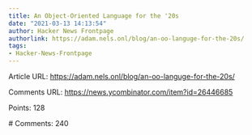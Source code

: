 ```yaml
---
title: An Object-Oriented Language for the '20s
date: "2021-03-13 14:13:54"
author: Hacker News Frontpage
authorlink: https://adam.nels.onl/blog/an-oo-languge-for-the-20s/
tags:
- Hacker-News-Frontpage
---
```


<p>Article URL: <a href="https://adam.nels.onl/blog/an-oo-languge-for-the-20s/">https://adam.nels.onl/blog/an-oo-languge-for-the-20s/</a></p>
<p>Comments URL: <a href="https://news.ycombinator.com/item?id=26446685">https://news.ycombinator.com/item?id=26446685</a></p>
<p>Points: 128</p>
<p># Comments: 240</p>
